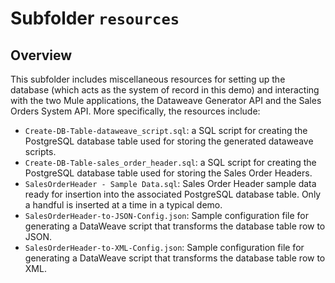 # Subfolder `resources`
## Overview

This subfolder includes miscellaneous resources for setting up the database (which acts as the system of record in this demo) and interacting with the two Mule applications, the Dataweave Generator API and the Sales Orders System API. More specifically, the resources include:

- `Create-DB-Table-dataweave_script.sql`: a SQL script for creating the PostgreSQL database table used for storing the generated dataweave scripts.
- `Create-DB-Table-sales_order_header.sql`: a SQL script for creating the PostgreSQL database table used for storing the Sales Order Headers.
- `SalesOrderHeader - Sample Data.sql`: Sales Order Header sample data ready for insertion into the associated PostgreSQL database table. Only a handful is inserted at a time in a typical demo.
- `SalesOrderHeader-to-JSON-Config.json`: Sample configuration file for generating a DataWeave script that transforms the database table row to JSON.
- `SalesOrderHeader-to-XML-Config.json`: Sample configuration file for generating a DataWeave script that transforms the database table row to XML.

